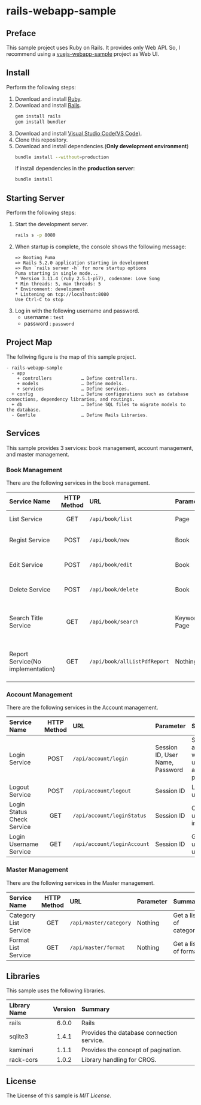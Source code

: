 # rails-webapp-sample

## Preface
This sample project uses Ruby on Rails. It provides only Web API. So, I recommend using a [vuejs-webapp-sample](https://github.com/ybkuroki/vuejs-webapp-sample) project as Web UI.

## Install
Perform the following steps:

1. Download and install [Ruby](https://www.ruby-lang.org/en/).
1. Download and install [Rails](https://rubyonrails.org/).
    ```bash
    gem install rails
    gem install bundler
    ```
1. Download and install [Visual Studio Code(VS Code)](https://code.visualstudio.com).
1. Clone this repository.
1. Download and install dependencies.(**Only development environment**)
    ```bash
    bundle install --without=production
    ```
    If install dependencies in the **production server**:
    ```bash
    bundle install
    ```

## Starting Server
Perform the following steps:

1. Start the development server.
    ```bash
    rails s -p 8080
    ```
1. When startup is complete, the console shows the following message:
    ```
    => Booting Puma
    => Rails 5.2.0 application starting in development 
    => Run `rails server -h` for more startup options
    Puma starting in single mode...
    * Version 3.11.4 (ruby 2.5.1-p57), codename: Love Song
    * Min threads: 5, max threads: 5
    * Environment: development
    * Listening on tcp://localhost:8080
    Use Ctrl-C to stop
    ```
1. Log in with the following username and password.
    - username : ``test``
    - password : ``password``

## Project Map
The follwing figure is the map of this sample project.

```
- rails-webapp-sample
  - app
    + controllers           … Define controllers.
    + models                … Define models.
    + services              … Define services.
  + config                  … Define configurations such as database connections, dependency libraries, and routings.
  + db                      … Define SQL files to migrate models to the database.
  - Gemfile                 … Define Rails Libraries.
```

## Services
This sample provides 3 services: book management, account management, and master management.

### Book Management
There are the following services in the book management.

|Service Name|HTTP Method|URL|Parameter|Summary|
|:---|:---:|:---|:---|:---|
|List Service|GET|``/api/book/list``|Page|Get a list of books.|
|Regist Service|POST|``/api/book/new``|Book|Regist a book data.|
|Edit Service|POST|``/api/book/edit``|Book|Edit a book data.|
|Delete Service|POST|``/api/book/delete``|Book|Delete a book data.|
|Search Title Service|GET|``/api/book/search``|Keyword, Page|Search a title with  the specified keyword.|
|Report Service(No implementation)|GET|``/api/book/allListPdfReport``|Nothing|Output a list of books to the PDF file.|

### Account Management
There are the following services in the Account management.

|Service Name|HTTP Method|URL|Parameter|Summary|
|:---|:---:|:---|:---|:---|
|Login Service|POST|``/api/account/login``|Session ID, User Name, Password|Session authentication with username and password.|
|Logout Service|POST|``/api/account/logout``|Session ID|Logout a user.|
|Login Status Check Service|GET|``/api/account/loginStatus``|Session ID|Check if the user is logged in.|
|Login Username Service|GET|``/api/account/loginAccount``|Session ID|Get the login user's username.|

### Master Management
There are the following services in the Master management.

|Service Name|HTTP Method|URL|Parameter|Summary|
|:---|:---:|:---|:---|:---|
|Category List Service|GET|``/api/master/category``|Nothing|Get a list of categories.|
|Format List Service|GET|``/api/master/format``|Nothing|Get a list of formats.|

## Libraries
This sample uses the following libraries.

|Library Name|Version|Summary|
|:---|:---:|:---|
|rails|6.0.0|Rails|
|sqlite3|1.4.1|Provides the database connection service.|
|kaminari|1.1.1|Provides the concept of pagination.|
|rack-cors|1.0.2|Library handling for CROS.|

## License
The License of this sample is *MIT License*.
